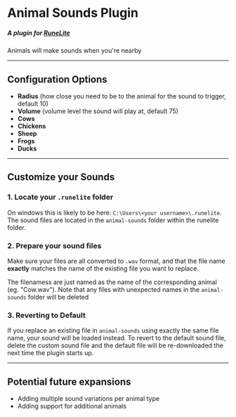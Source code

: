 # Animal Sounds Plugin
##### A plugin for [RuneLite](https://runelite.net/)
Animals will make sounds when you're nearby
___

## Configuration Options

- **Radius** (how close you need to be to the animal for the sound to trigger, default 10)
- **Volume** (volume level the sound will play at, default 75)
- **Cows**
- **Chickens**
- **Sheep**
- **Frogs**
- **Ducks**
___

## Customize your Sounds

### 1. Locate your `.runelite` folder

On windows this is likely to be here: `C:\Users\<your username>\.runelite`. The sound files are located in the `animal-sounds` folder within the runelite folder.

### 2. Prepare your sound files

Make sure your files are all converted to `.wav` format, and that the file name __exactly__ matches the name of the existing file you want to replace.

The filenamess are just named as the name of the corresponding animal (eg. "Cow.wav"). Note that any files with unexpected names in the `animal-sounds` folder will be deleted

### 3. Reverting to Default

If you replace an existing file in `animal-sounds` using exactly the same file name, your sound will be loaded instead. To revert to the default sound file, delete the custom sound file and the default file will be re-downloaded the next time the plugin starts up.
___

## Potential future expansions

- Adding multiple sound variations per animal type
- Adding support for additional animals
